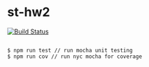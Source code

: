 # st-hw2

[![Build Status](https://travis-ci.org/realdennis/st-hw2.svg?branch=master)](https://travis-ci.org/realdennis/st-hw2) 

```

$ npm run test // run mocha unit testing
$ npm run cov // run nyc mocha for coverage

```
